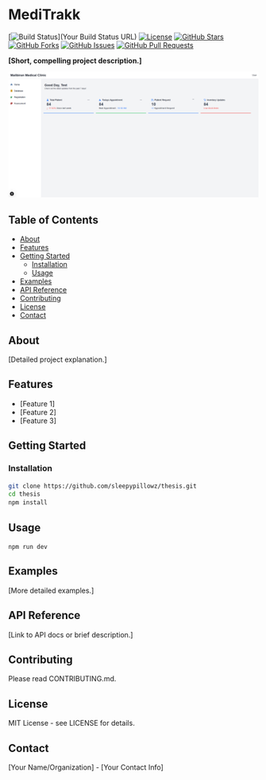 # MediTrakk

[![Build Status](https://img.shields.io/your-build-status-badge.svg)](Your Build Status URL)
[![License](https://img.shields.io/badge/License-MIT-yellow.svg)](LICENSE)
[![GitHub Stars](https://img.shields.io/github/stars/sleepypillowz/thesis.svg?style=social)](https://github.com/sleepypillowz/thesis)
[![GitHub Forks](https://img.shields.io/github/forks/sleepypillowz/thesis.svg?style=social)](https://github.com/sleepypillowz/thesis)
[![GitHub Issues](https://img.shields.io/github/issues/sleepypillowz/thesis)](https://github.com/sleepypillowz/thesis/issues)
[![GitHub Pull Requests](https://img.shields.io/github/pulls/sleepypillowz/thesis)](https://github.com/sleepypillowz/thesis/pulls)

**[Short, compelling project description.]**

![Project Screenshot](public/admin.png)

## Table of Contents

-   [About](#about)
-   [Features](#features)
-   [Getting Started](#getting-started)
    -   [Installation](#installation)
    -   [Usage](#usage)
-   [Examples](#examples)
-   [API Reference](#api-reference)
-   [Contributing](#contributing)
-   [License](#license)
-   [Contact](#contact)

## About

[Detailed project explanation.]

## Features

*   [Feature 1]
*   [Feature 2]
*   [Feature 3]

## Getting Started

### Installation

```bash
git clone https://github.com/sleepypillowz/thesis.git
cd thesis
npm install
```
## Usage
```
npm run dev
```

## Examples

[More detailed examples.]
## API Reference

[Link to API docs or brief description.]
## Contributing

Please read CONTRIBUTING.md.
## License

MIT License - see LICENSE for details.
## Contact

[Your Name/Organization] - [Your Contact Info]
